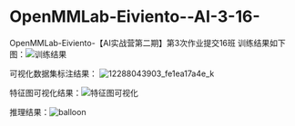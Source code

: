 # OpenMMLab-Eiviento--AI-3-16-
OpenMMLab-Eiviento-【AI实战营第二期】第3次作业提交16班
训练结果如下图：![训练结果](https://github.com/Eiviento/OpenMMLab-Eiviento--AI-3-16-/assets/115340566/4473daf1-f8d3-4cf3-acb1-ea67041e367e)

可视化数据集标注结果：
![12288043903_fe1ea17a4e_k](https://github.com/Eiviento/OpenMMLab-Eiviento--AI-3-16-/assets/115340566/b3e556ce-e3e8-45a4-a676-d74da795774a)


特征图可视化结果：![特征图可视化](https://github.com/Eiviento/OpenMMLab-Eiviento--AI-3-16-/assets/115340566/ce0139b1-d7d8-4102-a382-408e22e4616b)


推理结果：![balloon](https://github.com/Eiviento/OpenMMLab-Eiviento--AI-3-16-/assets/115340566/6342053a-27c4-43ad-9c2c-8da0296c95ec)
